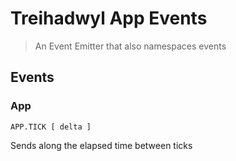 # Treihadwyl App Events

> An Event Emitter that also namespaces events

## Events

### App

```
APP.TICK [ delta ]
```

Sends along the elapsed time between ticks
